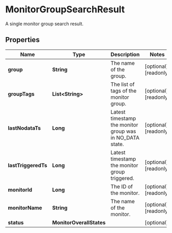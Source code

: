 

# MonitorGroupSearchResult

A single monitor group search result.

## Properties

Name | Type | Description | Notes
------------ | ------------- | ------------- | -------------
**group** | **String** | The name of the group. |  [optional] [readonly]
**groupTags** | **List&lt;String&gt;** | The list of tags of the monitor group. |  [optional] [readonly]
**lastNodataTs** | **Long** | Latest timestamp the monitor group was in NO_DATA state. |  [optional] [readonly]
**lastTriggeredTs** | **Long** | Latest timestamp the monitor group triggered. |  [optional] [readonly]
**monitorId** | **Long** | The ID of the monitor. |  [optional] [readonly]
**monitorName** | **String** | The name of the monitor. |  [optional] [readonly]
**status** | **MonitorOverallStates** |  |  [optional]



